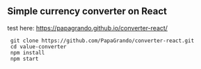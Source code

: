 ## Simple currency converter on React
test here:
https://papagrando.github.io/converter-react/

```
 git clone https://github.com/PapaGrando/converter-react.git
 cd value-converter
 npm install
 npm start
```
